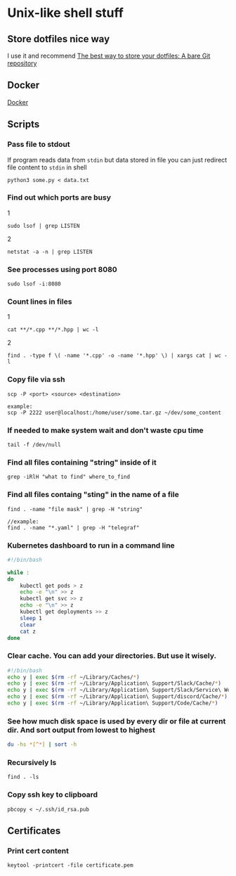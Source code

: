 # Unix-like shell stuff

## Store dotfiles nice way
I use it and recommend
[The best way to store your dotfiles: A bare Git repository](https://www.atlassian.com/git/tutorials/dotfiles)

## Docker
[Docker](docker.md)

## Scripts
### Pass file to stdout
If program reads data from `stdin` but data stored in file you can just redirect file content to `stdin` in shell
```
python3 some.py < data.txt
```

### Find out which ports are busy  
1
```
sudo lsof | grep LISTEN
```
2
```
netstat -a -n | grep LISTEN
```

### See processes using port 8080  
```
sudo lsof -i:8080
```

### Count lines in files  
1
```
cat **/*.cpp **/*.hpp | wc -l
```
2  
```
find . -type f \( -name '*.cpp' -o -name '*.hpp' \) | xargs cat | wc -l
```

### Copy file via ssh
```
scp -P <port> <source> <destination>

example:  
scp -P 2222 user@localhost:/home/user/some.tar.gz ~/dev/some_content
```

### If needed to make system wait and don't waste cpu time
```
tail -f /dev/null
```

### Find all files containing "string" inside of it
```
grep -iRlH "what to find" where_to_find
```

### Find all files containg "sting" in the name of a file
```
find . -name "file mask" | grep -H "string"

//example:
find . -name "*.yaml" | grep -H "telegraf"
```

### Kubernetes dashboard to run in a command line
```bash
#!/bin/bash

while :
do
	kubectl get pods > z
	echo -e "\n" >> z
	kubectl get svc >> z
	echo -e "\n" >> z
	kubectl get deployments >> z
	sleep 1
	clear
	cat z
done
```

### Clear cache. You can add your directories. But use it wisely.
```bash
#!/bin/bash
echo y | exec $(rm -rf ~/Library/Caches/*)
echo y | exec $(rm -rf ~/Library/Application\ Support/Slack/Cache/*)
echo y | exec $(rm -rf ~/Library/Application\ Support/Slack/Service\ Worker/CacheStorage/*)
echo y | exec $(rm -rf ~/Library/Application\ Support/discord/Cache/*)
echo y | exec $(rm -rf ~/Library/Application\ Support/Code/Cache/*)
```

### See how much disk space is used by every dir or file at current dir. And sort output from lowest to highest
```bash
du -hs *[^*] | sort -h
```

### Recursively ls
```
find . -ls
```

### Copy ssh key to clipboard
```
pbcopy < ~/.ssh/id_rsa.pub
```

## Certificates
### Print cert content
```
keytool -printcert -file certificate.pem
```
